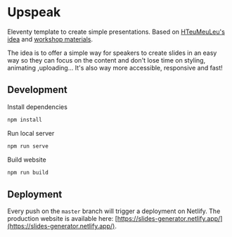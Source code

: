 # Upspeak

Eleventy template to create simple presentations. Based on [HTeuMeuLeu's idea](https://twitter.com/HTeuMeuLeu/status/1279448003284217859) and [workshop materials](https://workshop.hteumeuleu.com/).

The idea is to offer a simple way for speakers to create slides in an easy way so they can focus on the content and don't lose time on styling, animating ,uploading... It's also way more accessible, responsive and fast!

## Development

Install dependencies

```sh
npm install
```

Run local server

```sh
npm run serve
```

Build website

```sh
npm run build
```

## Deployment

Every push on the `master` branch will trigger a deployment on Netlify. The production website is available here: [https://slides-generator.netlify.app/](https://slides-generator.netlify.app/).
